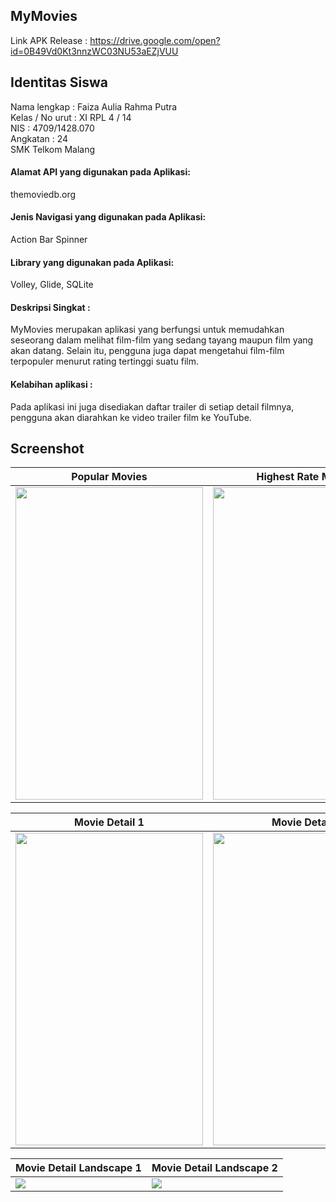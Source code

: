 ## MyMovies
Link APK Release : https://drive.google.com/open?id=0B49Vd0Kt3nnzWC03NU53aEZjVUU

## Identitas Siswa
Nama lengkap    : Faiza Aulia Rahma Putra <br>
Kelas / No urut : XI RPL 4 / 14 <br>
NIS             : 4709/1428.070 <br>
Angkatan        : 24 <br>
SMK Telkom Malang <br>

#### Alamat API yang digunakan pada Aplikasi:
themoviedb.org
#### Jenis Navigasi yang digunakan pada Aplikasi:
Action Bar Spinner
#### Library yang digunakan pada Aplikasi:
Volley, Glide, SQLite
#### Deskripsi Singkat :
MyMovies merupakan aplikasi yang berfungsi untuk memudahkan seseorang dalam melihat film-film yang sedang tayang maupun film yang akan datang.
Selain itu, pengguna juga dapat mengetahui film-film terpopuler menurut rating tertinggi suatu film.
#### Kelabihan aplikasi :
Pada aplikasi ini juga disediakan daftar trailer di setiap detail filmnya, pengguna akan diarahkan ke video trailer film ke YouTube.

## Screenshot
Popular Movies | Highest Rate Movies
------------ | -------------
<img src="https://cloud.githubusercontent.com/assets/21327758/26023007/5c92617a-37dd-11e7-85d3-4b38c8c5bb1d.png" width="300" height="500" />|<img src="https://cloud.githubusercontent.com/assets/21327758/26023006/5c8ad86a-37dd-11e7-883f-a2b366636d9b.png" width="300" height="500" />

Movie Detail 1 | Movie Detail 2
------------ | -------------
<img src="https://cloud.githubusercontent.com/assets/21327758/26023020/c67da6ee-37dd-11e7-8a87-f35683dcf933.png" width="300" height="500" />|<img src="https://cloud.githubusercontent.com/assets/21327758/26023021/c680a2d6-37dd-11e7-853b-31c1efbacd38.png" width="300" height="500" />

Movie Detail Landscape 1 | Movie Detail Landscape 2
------------ | -------------
<img src="https://cloud.githubusercontent.com/assets/21327758/26023032/f289558a-37dd-11e7-8046-49896a0e6d6c.png"/>|<img src="https://cloud.githubusercontent.com/assets/21327758/26023031/f283edde-37dd-11e7-8ca5-7c8cc25e71e1.png"/>
